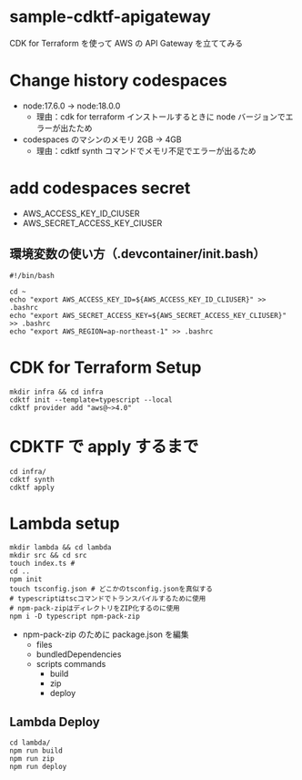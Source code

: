 # sample-cdktf-apigateway

CDK for Terraform を使って AWS の API Gateway を立ててみる

# Change history codespaces

- node:17.6.0 -> node:18.0.0
  - 理由：cdk for terraform インストールするときに node バージョンでエラーが出たため
- codespaces のマシンのメモリ 2GB -> 4GB
  - 理由：cdktf synth コマンドでメモリ不足でエラーが出るため

# add codespaces secret

- AWS_ACCESS_KEY_ID_CIUSER
- AWS_SECRET_ACCESS_KEY_CIUSER

## 環境変数の使い方（.devcontainer/init.bash）

```
#!/bin/bash

cd ~
echo "export AWS_ACCESS_KEY_ID=${AWS_ACCESS_KEY_ID_CLIUSER}" >> .bashrc
echo "export AWS_SECRET_ACCESS_KEY=${AWS_SECRET_ACCESS_KEY_CLIUSER}" >> .bashrc
echo "export AWS_REGION=ap-northeast-1" >> .bashrc
```

# CDK for Terraform Setup

```
mkdir infra && cd infra
cdktf init --template=typescript --local
cdktf provider add "aws@~>4.0"
```

# CDKTF で apply するまで

```
cd infra/
cdktf synth
cdktf apply
```

# Lambda setup

```
mkdir lambda && cd lambda
mkdir src && cd src
touch index.ts #
cd ..
npm init
touch tsconfig.json # どこかのtsconfig.jsonを真似する
# typescriptはtscコマンドでトランスパイルするために使用
# npm-pack-zipはディレクトリをZIP化するのに使用
npm i -D typescript npm-pack-zip
```

- npm-pack-zip のために package.json を編集
  - files
  - bundledDependencies
  - scripts commands
    - build
    - zip
    - deploy

## Lambda Deploy

```
cd lambda/
npm run build
npm run zip
npm run deploy
```
